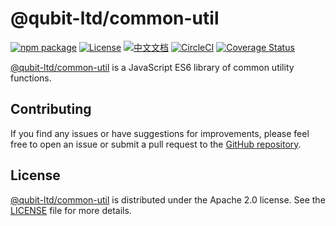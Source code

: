 # @qubit-ltd/common-util

[![npm package](https://img.shields.io/npm/v/@qubit-ltd/common-util.svg)](https://npmjs.com/package/@qubit-ltd/common-util)
[![License](https://img.shields.io/badge/License-Apache-blue.svg)](https://www.apache.org/licenses/LICENSE-2.0)
[![中文文档](https://img.shields.io/badge/文档-中文版-blue.svg)](README.zh_CN.md)
[![CircleCI](https://dl.circleci.com/status-badge/img/gh/Haixing-Hu/js-common-util/tree/master.svg?style=shield)](https://dl.circleci.com/status-badge/redirect/gh/Haixing-Hu/js-common-util/tree/master)
[![Coverage Status](https://coveralls.io/repos/github/Haixing-Hu/js-common-util/badge.svg?branch=master)](https://coveralls.io/github/Haixing-Hu/js-common-util?branch=master)

[@qubit-ltd/common-util] is a JavaScript ES6 library of common utility functions.


## <span id="contributing">Contributing</span>

If you find any issues or have suggestions for improvements, please feel free
to open an issue or submit a pull request to the [GitHub repository].

## <span id="license">License</span>

[@qubit-ltd/common-util] is distributed under the Apache 2.0 license.
See the [LICENSE](LICENSE) file for more details.

[@qubit-ltd/common-util]: https://npmjs.com/package/@qubit-ltd/common-util
[GitHub repository]: https://github.com/Haixing-Hu/js-common-util
